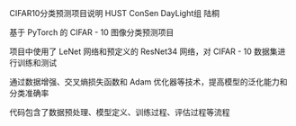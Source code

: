 CIFAR10分类预测项目说明
HUST ConSen DayLight组 陆桐

基于 PyTorch 的 CIFAR - 10 图像分类预测项目

项目中使用了 LeNet 网络和预定义的 ResNet34 网络，对 CIFAR - 10 数据集进行训练和测试

通过数据增强、交叉熵损失函数和 Adam 优化器等技术，提高模型的泛化能力和分类准确率

代码包含了数据预处理、模型定义、训练过程、评估过程等流程
